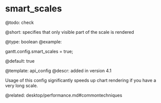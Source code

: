 smart_scales
=============

@todo:
	check 


@short:
	specifies that only visible part of the scale is rendered 

@type: boolean
@example:

gantt.config.smart_scales = true;

@default: true

@template:	api_config
@descr:
added in version 4.1

Usage of this config significantly speeds up chart rendering if you have a very long scale.  

@related:
desktop/performance.md#commontechniques